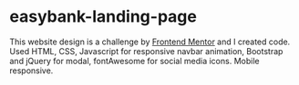 # easybank-landing-page
This website design is a challenge by 
<span> 
  <a class="source" href="https://www.frontendmentor.io?ref=challenge" target="_blank">Frontend Mentor</a>
</span>
and I created code. Used HTML, CSS, Javascript for responsive navbar animation, Bootstrap and jQuery for modal, 
fontAwesome for social media icons. Mobile responsive.
